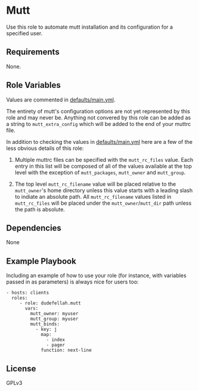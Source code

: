 Mutt
=========

Use this role to automate mutt installation and its configuration for a
specified user.

Requirements
------------

None.

Role Variables
--------------

Values are commented in [defaults/main.yml](defaults/main.yml).

The entirety of mutt's configuration options are not yet represented by this
role and may never be. Anything not convered by this role can be added as a
string to `mutt_extra_config` which will be added to the end of your muttrc
file.

In addition to checking the values in [defaults/main.yml](defaults/main.yml) here are a
few of the less obvious details of this role:

1. Multiple muttrc files can be specified with the `mutt_rc_files` value. Each
entry in this list will be composed of all of the values available at the top
level with the exception of `mutt_packages`, `mutt_owner` and `mutt_group`.

2. The top level `mutt_rc_filename` value will be placed relative to the
`mutt_owner`'s home directory unless this value starts with a leading slash
to indiate an absolute path. All `mutt_rc_filename` values listed in
`mutt_rc_files` will be placed under the `mutt_owner`/`mutt_dir` path unless
the path is absolute.

Dependencies
------------

None

Example Playbook
----------------

Including an example of how to use your role (for instance, with variables passed in as parameters) is always nice for users too:

    - hosts: clients
      roles:
         - role: dudefellah.mutt
           vars:
             mutt_owner: myuser
             mutt_group: myuser
             mutt_binds:
               - key: j
                 map:
                   - index
                   - pager
                 function: next-line

License
-------

GPLv3

